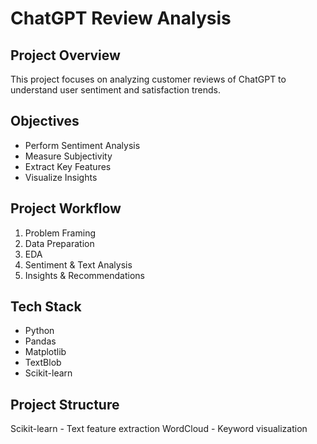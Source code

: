 #  ChatGPT Review Analysis

##  Project Overview
This project focuses on analyzing customer reviews of ChatGPT to understand user sentiment and satisfaction trends.

##  Objectives
- Perform Sentiment Analysis
- Measure Subjectivity
- Extract Key Features
- Visualize Insights

##  Project Workflow
1. Problem Framing
2. Data Preparation
3. EDA
4. Sentiment & Text Analysis
5. Insights & Recommendations

##  Tech Stack
- Python
- Pandas
- Matplotlib
- TextBlob
- Scikit-learn

##  Project Structure
Scikit-learn - Text feature extraction
WordCloud - Keyword visualization

